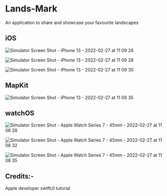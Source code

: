 # Lands-Mark
An application to share and showcase your favourite landscapes
## iOS

![Simulator Screen Shot - iPhone 13 - 2022-02-27 at 11 09 26](https://user-images.githubusercontent.com/87484626/155870349-48a92160-1e7d-44b2-aa79-71ab55722b03.png)


![Simulator Screen Shot - iPhone 13 - 2022-02-27 at 11 09 28](https://user-images.githubusercontent.com/87484626/155870350-34113d25-f6d4-4d2c-a0cf-bee571785918.png)


![Simulator Screen Shot - iPhone 13 - 2022-02-27 at 11 09 30](https://user-images.githubusercontent.com/87484626/155870351-e2e0f524-2061-4c04-aba6-6ad38cf46db4.png)

## MapKit
![Simulator Screen Shot - iPhone 13 - 2022-02-27 at 11 09 35](https://user-images.githubusercontent.com/87484626/155870354-a0d3374d-4c86-46f0-b6ec-5560151dab37.png)


## watchOS
![Simulator Screen Shot - Apple Watch Series 7 - 45mm - 2022-02-27 at 11 08 28](https://user-images.githubusercontent.com/87484626/155870300-38990caf-8847-48d0-8461-7120555c8ffc.png)


![Simulator Screen Shot - Apple Watch Series 7 - 45mm - 2022-02-27 at 11 08 32](https://user-images.githubusercontent.com/87484626/155870306-96da5ae0-9c49-4117-ae02-43d06e4ded8c.png)

![Simulator Screen Shot - Apple Watch Series 7 - 45mm - 2022-02-27 at 11 08 35](https://user-images.githubusercontent.com/87484626/155870309-a2a9acca-e2fe-4b73-aad3-480feff4088a.png)
## Credits:-
Apple developer swiftUI tutorial
